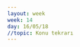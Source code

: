 ```yaml
---
layout: week
week: 14
day: 16/05/18
//topic: Konu tekrarı
---
```

<!---
[alıştırmalar](../files/bbs515-oop/lecture14/exercises.pdf)  
[kodlar](../files/bbs515-oop/lecture14/Ders14Kodlar.zip)  
-->